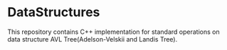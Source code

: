 # DataStructures

This repository contains C++ implementation for standard operations on data structure
AVL Tree(Adelson-Velskii and Landis Tree).

